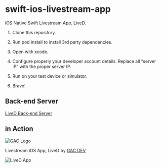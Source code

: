 # swift-ios-livestream-app
iOS Native Swift Livestream App, LiveD.

1. Clone this repository.

2. Run pod install to install 3rd party dependencies.

3. Open with xcode.

4. Configure properly your developer account details. Replace all “server IP” with the proper server IP.

5. Run on your test device or simulator.

6. Bravo!

## Back-end Server

[LiveD Back-end Server](https://github.com/affkoul/swift-ios-livestream-app-backend)

## in Action

![GAC Logo](https://geniusandcourage.com/favicon.ico)

Livestream iOS App, LiveD by [GAC DEV](https://geniusandcourage.com)

![LiveD App](https://geniusandcourage.com/iTunesArtwork@2x.png)